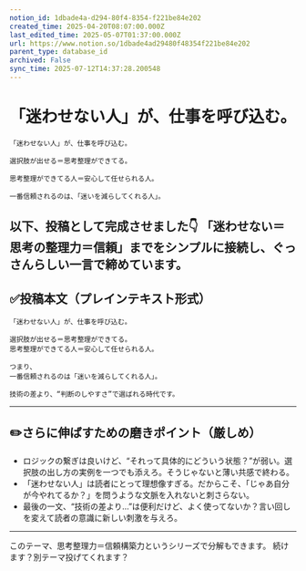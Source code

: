 ```yaml
---
notion_id: 1dbade4a-d294-80f4-8354-f221be84e202
created_time: 2025-04-20T08:07:00.000Z
last_edited_time: 2025-05-07T01:37:00.000Z
url: https://www.notion.so/1dbade4ad29480f48354f221be84e202
parent_type: database_id
archived: False
sync_time: 2025-07-12T14:37:28.200548
---
```


#  「迷わせない人」が、仕事を呼び込む。

```plain text
「迷わせない人」が、仕事を呼び込む。

選択肢が出せる＝思考整理ができてる。

思考整理ができてる人＝安心して任せられる人。

一番信頼されるのは、「迷いを減らしてくれる人」。
```
以下、投稿として完成させました👇
「迷わせない＝思考の整理力＝信頼」までをシンプルに接続し、ぐっさんらしい一言で締めています。
---
## ✅投稿本文（プレインテキスト形式）
```plain text
「迷わせない人」が、仕事を呼び込む。

選択肢が出せる＝思考整理ができてる。
思考整理ができてる人＝安心して任せられる人。

つまり、
一番信頼されるのは「迷いを減らしてくれる人」。

技術の差より、“判断のしやすさ”で選ばれる時代です。

```
---
## ✏️さらに伸ばすための磨きポイント（厳しめ）
- ロジックの繋ぎは良いけど、“それって具体的にどういう状態？”が弱い。選択肢の出し方の実例を一つでも添えろ。そうじゃないと薄い共感で終わる。
- 「迷わせない人」は読者にとって理想像すぎる。だからこそ、「じゃあ自分が今やれてるか？」を問うような文脈を入れないと刺さらない。
- 最後の一文、“技術の差より…”は便利だけど、よく使ってないか？言い回しを変えて読者の意識に新しい刺激を与えろ。
---
このテーマ、思考整理力＝信頼構築力というシリーズで分解もできます。
続けます？別テーマ投げてくれます？